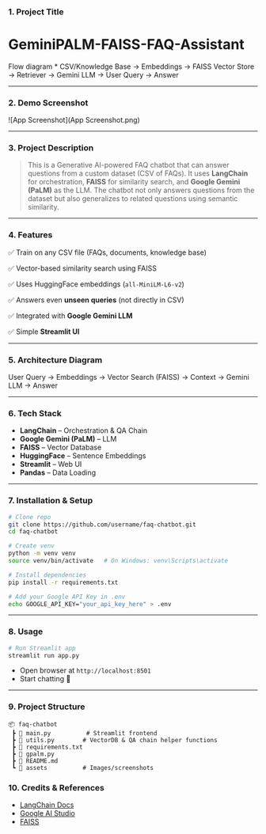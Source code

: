 ### 1. **Project Title**
# GeminiPALM-FAISS-FAQ-Assistant

Flow diagram
    * CSV/Knowledge Base → Embeddings → FAISS Vector Store → Retriever → Gemini LLM → User Query → Answer

---

### 2. **Demo Screenshot**

![App Screenshot](App Screenshot.png)

---

### 3. **Project Description**

  > This is a Generative AI-powered FAQ chatbot that can answer questions from a custom dataset (CSV of FAQs).
  > It uses **LangChain** for orchestration, **FAISS** for similarity search, and **Google Gemini (PaLM)** as the LLM.
  > The chatbot not only answers questions from the dataset but also generalizes to related questions using semantic similarity.

---

### 4. **Features**

✅ Train on any CSV file (FAQs, documents, knowledge base)

✅ Vector-based similarity search using FAISS

✅ Uses HuggingFace embeddings (`all-MiniLM-L6-v2`)

✅ Answers even **unseen queries** (not directly in CSV)

✅ Integrated with **Google Gemini LLM**

✅ Simple **Streamlit UI**

---

### 5. **Architecture Diagram**

User Query → Embeddings → Vector Search (FAISS) → Context → Gemini LLM → Answer

---

### 6. **Tech Stack**

* **LangChain** – Orchestration & QA Chain
* **Google Gemini (PaLM)** – LLM
* **FAISS** – Vector Database
* **HuggingFace** – Sentence Embeddings
* **Streamlit** – Web UI
* **Pandas** – Data Loading

---

### 7. **Installation & Setup**

```bash
# Clone repo
git clone https://github.com/username/faq-chatbot.git
cd faq-chatbot

# Create venv
python -m venv venv
source venv/bin/activate   # On Windows: venv\Scripts\activate

# Install dependencies
pip install -r requirements.txt

# Add your Google API Key in .env
echo GOOGLE_API_KEY="your_api_key_here" > .env
```

---

### 8. **Usage**

```bash
# Run Streamlit app
streamlit run app.py
```

* Open browser at `http://localhost:8501`
* Start chatting 🚀

---

### 9. **Project Structure**

```
📦 faq-chatbot
 ┣ 📜 main.py          # Streamlit frontend
 ┣ 📜 utils.py        # VectorDB & QA chain helper functions
 ┣ 📜 requirements.txt
 ┣ 📜 gpalm.py
 ┣ 📜 README.md
 ┗ 📂 assets          # Images/screenshots
```

### 10. **Credits & References**

* [LangChain Docs](https://python.langchain.com)
* [Google AI Studio](https://aistudio.google.com)
* [FAISS](https://github.com/facebookresearch/faiss)
